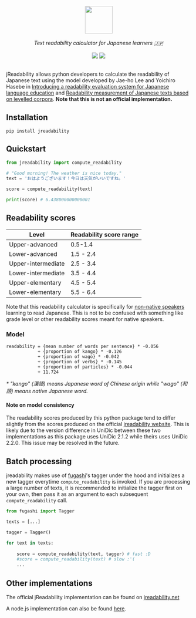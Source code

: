 <div align="center">
    <img src="https://raw.githubusercontent.com/joshdavham/jreadability/0bb50f9ea65b2092dd3fdf2f2193d51cb394fe4d/logo.svg" height="75">
</div>
<br />

<div align="center">
    <i>Text readability calculator for Japanese learners 🇯🇵</i>
</div>

<br />

<div align="center" style="text-decoration: none;">
    <a href="https://pypi.org/project/jreadability/"><img src="https://img.shields.io/pypi/v/jreadability"></a>
    <a href="https://github.com/joshdavham/jreadability/blob/main/LICENSE" style="text-decoration: none;"><img src="https://img.shields.io/badge/License-MIT-brightgreen.svg"></a>
</div>

<br />

jReadability allows python developers to calculate the readability of Japanese text using the model developed by Jae-ho Lee and Yoichiro Hasebe in [Introducing a readability evaluation system for Japanese language education](https://jreadability.net/file/hasebe-lee-2015-castelj.pdf) and [Readability measurement of Japanese texts based on levelled corpora](https://researchmap.jp/jhlee/published_papers/21426109). **Note that this is not an official implementation.**


## Installation
```
pip install jreadability
```

## Quickstart
```python
from jreadability import compute_readability

# "Good morning! The weather is nice today."
text = 'おはようございます！今日は天気がいいですね。' 

score = compute_readability(text)

print(score) # 6.438000000000001
```

## Readability scores

| Level              | Readability score range |
|--------------------|-------------------------|
| Upper-advanced     | 0.5-1.4                 |
| Lower-advanced     | 1.5 - 2.4               |
| Upper-intermediate | 2.5 - 3.4               |
| Lower-intermediate | 3.5 - 4.4               |
| Upper-elementary   | 4.5 - 5.4               |
| Lower-elementary   | 5.5 - 6.4               |

Note that this readability calculator is specifically for <u>non-native speakers</u> learning to read Japanese. This is not to be confused with something like grade level or other readability scores meant for native speakers.

### Model

```
readability = {mean number of words per sentence} * -0.056
            + {proportion of kango} * -0.126
            + {proportion of wago} * -0.042
            + {proportion of verbs} * -0.145
            + {proportion of particles} * -0.044
            + 11.724
```

*\* "kango" (漢語) means Japanese word of Chinese origin while "wago" (和語) means native Japanese word.*

#### Note on model consistency

The readability scores produced by this python package tend to differ slightly from the scores produced on the official [jreadability website](https://jreadability.net/sys/en). This is likely due to the version difference in UniDic between these two implementations as this package uses UniDic 2.1.2 while theirs uses UniDic 2.2.0. This issue may be resolved in the future.

## Batch processing

jreadability makes use of [fugashi](https://github.com/polm/fugashi)'s tagger under the hood and initializes a new tagger everytime `compute_readability` is invoked. If you are processing a large number of texts, it is recommended to initialize the tagger first on your own, then pass it as an argument to each subsequent `compute_readability` call.

```python
from fugashi import Tagger

texts = [...]

tagger = Tagger()

for text in texts:
    
    score = compute_readability(text, tagger) # fast :D
    #score = compute_readability(text) # slow :'(
    ...
```

## Other implementations

The official jReadability implementation can be found on [jreadability.net](https://jreadability.net/)

A node.js implementation can also be found [here](https://github.com/Bennycopter/jreadability).
